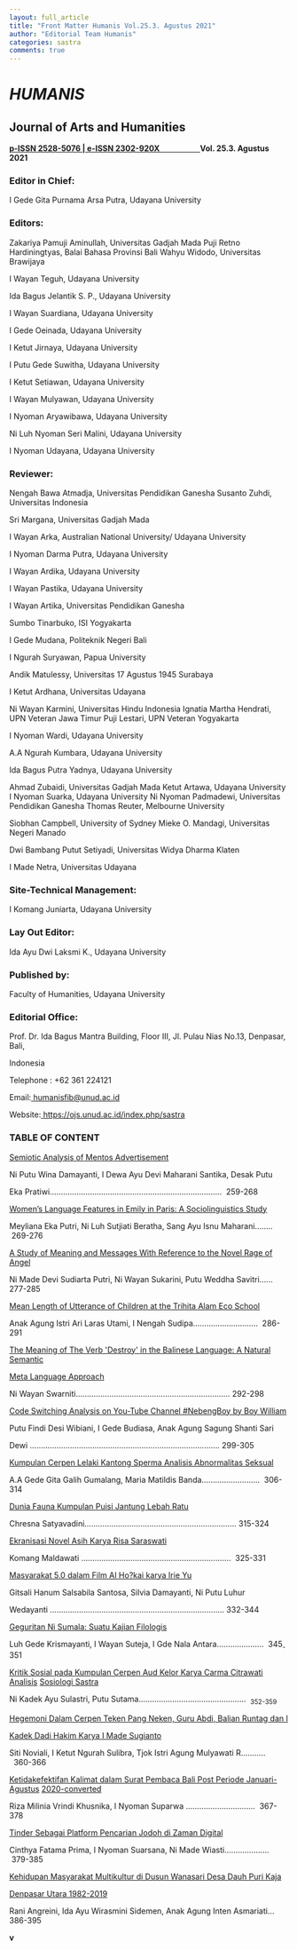 ```yaml
---
layout: full_article
title: "Front Matter Humanis Vol.25.3. Agustus 2021"
author: "Editorial Team Humanis"
categories: sastra
comments: true
---
```


<a name="caption1"></a>
<h1><a name="bookmark0"></a><span class="font1" style="font-weight:bold;font-style:italic;"><a name="bookmark1"></a>HUMANIS</span></h1>
<h2><a name="bookmark2"></a><span class="font0" style="font-weight:bold;"><a name="bookmark3"></a>Journal of Arts and Humanities</span></h2>
<p><a href="http://u.lipi.go.id/1469841632"><span class="font3" style="font-weight:bold;">p-ISSN 2528-5076 |</span></a><a href="http://u.lipi.go.id/1352755371"><span class="font3" style="font-weight:bold;"> e-ISSN 2302-920X &nbsp;&nbsp;&nbsp;&nbsp;&nbsp;&nbsp;&nbsp;&nbsp;&nbsp;&nbsp;&nbsp;&nbsp;&nbsp;&nbsp;&nbsp;&nbsp;&nbsp;&nbsp;&nbsp;&nbsp;&nbsp;</span></a><span class="font3" style="font-weight:bold;">Vol. 25.3. Agustus 2021</span></p>
<h3><a name="bookmark4"></a><span class="font3" style="font-weight:bold;"><a name="bookmark5"></a>Editor in Chief:</span></h3>
<p><span class="font3">I Gede Gita Purnama Arsa Putra, Udayana University</span></p>
<h3><a name="bookmark6"></a><span class="font3" style="font-weight:bold;"><a name="bookmark7"></a>Editors:</span></h3>
<p><span class="font3">Zakariya Pamuji Aminullah, Universitas Gadjah Mada Puji Retno Hardiningtyas, Balai Bahasa Provinsi Bali Wahyu Widodo, Universitas Brawijaya</span></p>
<p><span class="font3">I Wayan Teguh, Udayana University</span></p>
<p><span class="font3">Ida Bagus Jelantik S. P., Udayana University</span></p>
<p><span class="font3">I Wayan Suardiana, Udayana University</span></p>
<p><span class="font3">I Gede Oeinada, Udayana University</span></p>
<p><span class="font3">I Ketut Jirnaya, Udayana University</span></p>
<p><span class="font3">I Putu Gede Suwitha, Udayana University</span></p>
<p><span class="font3">I Ketut Setiawan, Udayana University</span></p>
<p><span class="font3">I Wayan Mulyawan, Udayana University</span></p>
<p><span class="font3">I Nyoman Aryawibawa, Udayana University</span></p>
<p><span class="font3">Ni Luh Nyoman Seri Malini, Udayana University</span></p>
<p><span class="font3">I Nyoman Udayana, Udayana University</span></p>
<h3><a name="bookmark8"></a><span class="font3" style="font-weight:bold;"><a name="bookmark9"></a>Reviewer:</span></h3>
<p><span class="font3">Nengah Bawa Atmadja, Universitas Pendidikan Ganesha Susanto Zuhdi, Universitas Indonesia</span></p>
<p><span class="font3">Sri Margana, Universitas Gadjah Mada</span></p>
<p><span class="font3">I Wayan Arka, Australian National University/ Udayana University</span></p>
<p><span class="font3">I Nyoman Darma Putra, Udayana University</span></p>
<p><span class="font3">I Wayan Ardika, Udayana University</span></p>
<p><span class="font3">I Wayan Pastika, Udayana University</span></p>
<p><span class="font3">I Wayan Artika, Universitas Pendidikan Ganesha</span></p>
<p><span class="font3">Sumbo Tinarbuko, ISI Yogyakarta</span></p>
<p><span class="font3">I Gede Mudana, Politeknik Negeri Bali</span></p>
<p><span class="font3">I Ngurah Suryawan, Papua University</span></p>
<p><span class="font3">Andik Matulessy, Universitas 17 Agustus 1945 Surabaya</span></p>
<p><span class="font3">I Ketut Ardhana, Universitas Udayana</span></p>
<p><span class="font3">Ni Wayan Karmini, Universitas Hindu Indonesia Ignatia Martha Hendrati, UPN Veteran Jawa Timur Puji Lestari, UPN Veteran Yogyakarta</span></p>
<p><span class="font3">I Nyoman Wardi, Udayana University</span></p>
<p><span class="font3">A.A Ngurah Kumbara, Udayana University</span></p>
<p><span class="font3">Ida Bagus Putra Yadnya, Udayana University</span></p>
<p><span class="font3">Ahmad Zubaidi, Universitas Gadjah Mada Ketut Artawa, Udayana University I Nyoman Suarka, Udayana University Ni Nyoman Padmadewi, Universitas Pendidikan Ganesha Thomas Reuter, Melbourne University</span></p>
<p><span class="font3">Siobhan Campbell, University of Sydney Mieke O. Mandagi, Universitas Negeri Manado</span></p>
<p><span class="font3">Dwi Bambang Putut Setiyadi, Universitas Widya Dharma Klaten</span></p>
<p><span class="font3">I Made Netra, Universitas Udayana</span></p>
<h3><a name="bookmark10"></a><span class="font3" style="font-weight:bold;"><a name="bookmark11"></a>Site-Technical Management:</span></h3>
<p><span class="font3">I Komang Juniarta, Udayana University</span></p>
<h3><a name="bookmark12"></a><span class="font3" style="font-weight:bold;"><a name="bookmark13"></a>Lay Out Editor:</span></h3>
<p><span class="font3">Ida Ayu Dwi Laksmi K., Udayana University</span></p>
<h3><a name="bookmark14"></a><span class="font3" style="font-weight:bold;"><a name="bookmark15"></a>Published by:</span></h3>
<p><span class="font3">Faculty of Humanities, Udayana University</span></p>
<h3><a name="bookmark16"></a><span class="font3" style="font-weight:bold;"><a name="bookmark17"></a>Editorial Office:</span></h3>
<p><span class="font3">Prof. Dr. Ida Bagus Mantra Building, Floor III, Jl. Pulau Nias No.13, Denpasar, Bali,</span></p>
<p><span class="font3">Indonesia</span></p>
<p><span class="font3">Telephone : +62 361 224121</span></p>
<p><span class="font3">Email:</span><a href="mailto:humanisfib@unud.ac.id"><span class="font3"> </span><span class="font3" style="text-decoration:underline;">humanisfib@unud.ac.id</span></a></p>
<p><span class="font3">Website:</span><a href="https://ojs.unud.ac.id/index.php/sastra"><span class="font3"> </span><span class="font3" style="text-decoration:underline;">https://ojs.unud.ac.id/index.php/sastra</span></a></p>
<h3><a name="bookmark18"></a><span class="font3" style="font-weight:bold;"><a name="bookmark19"></a>TABLE OF CONTENT</span></h3>
<p><a href="https://ojs.unud.ac.id/index.php/sastra/article/view/70583"><span class="font3">Semiotic Analysis of Mentos Advertisement</span></a></p>
<p><span class="font3">Ni Putu Wina Damayanti, I Dewa Ayu Devi Maharani Santika, Desak Putu</span></p>
<p><span class="font3">Eka Pratiwi………………………………………………………………….. &nbsp;259-268</span></p>
<p><a href="https://ojs.unud.ac.id/index.php/sastra/article/view/72270"><span class="font3">Women’s Language Features in Emily in Paris: A Sociolinguistics Study</span></a></p>
<p><span class="font3">Meyliana Eka Putri, Ni Luh Sutjiati Beratha, Sang Ayu Isnu Maharani…….. &nbsp;269-276</span></p>
<p><a href="https://ojs.unud.ac.id/index.php/sastra/article/view/71160"><span class="font3">A Study of Meaning and Messages With Reference to the Novel Rage of Angel</span></a></p>
<p><span class="font3">Ni Made Devi Sudiarta Putri, Ni Wayan Sukarini, Putu Weddha Savitri…… 277-285</span></p>
<p><a href="https://ojs.unud.ac.id/index.php/sastra/article/view/73818"><span class="font3">Mean Length of Utterance of Children at the Trihita Alam Eco School</span></a></p>
<p><span class="font3">Anak Agung Istri Ari Laras Utami, I Nengah Sudipa……………………….. &nbsp;286-291</span></p>
<p><a href="https://ojs.unud.ac.id/index.php/sastra/article/view/72920"><span class="font3">The Meaning of The Verb 'Destroy' in the Balinese Language: A Natural Semantic</span></a></p>
<p><a href="https://ojs.unud.ac.id/index.php/sastra/article/view/72920"><span class="font3">Meta Language Approach</span></a></p>
<p><span class="font3">Ni Wayan Swarniti…………………………………………………………… 292-298</span></p>
<p><a href="https://ojs.unud.ac.id/index.php/sastra/article/view/74538"><span class="font3">Code Switching Analysis on You-Tube Channel #NebengBoy by Boy William</span></a></p>
<p><span class="font3">Putu Findi Desi Wibiani, I Gede Budiasa, Anak Agung Sagung Shanti Sari</span></p>
<p><span class="font3">Dewi …………………………………………………………………………. 299-305</span></p>
<p><a href="https://ojs.unud.ac.id/index.php/sastra/article/view/72707"><span class="font3">Kumpulan Cerpen Lelaki Kantong Sperma Analisis Abnormalitas Seksual</span></a></p>
<p><span class="font3">A.A Gede Gita Galih Gumalang, Maria Matildis Banda…………………….. &nbsp;306-314</span></p>
<p><a href="https://ojs.unud.ac.id/index.php/sastra/article/view/72709"><span class="font3">Dunia Fauna Kumpulan Puisi Jantung Lebah Ratu</span></a></p>
<p><span class="font3">Chresna Satyavadini………………………………………………………….. 315-324</span></p>
<p><a href="https://ojs.unud.ac.id/index.php/sastra/article/view/72478"><span class="font3">Ekranisasi Novel Asih Karya Risa Saraswati</span></a></p>
<p><span class="font3">Komang Maldawati …………………………………………………………. &nbsp;325-331</span></p>
<p><a href="https://ojs.unud.ac.id/index.php/sastra/article/view/75439"><span class="font3">Masyarakat 5.0 dalam Film AI Ho?kai karya Irie Yu</span></a></p>
<p><span class="font3">Gitsali Hanum Salsabila Santosa, Silvia Damayanti, Ni Putu Luhur</span></p>
<p><span class="font3">Wedayanti …………………………………………………………………… 332-344</span></p>
<p><a href="https://ojs.unud.ac.id/index.php/sastra/article/view/76698"><span class="font3">Geguritan Ni Sumala: Suatu Kajian Filologis</span></a></p>
<p><span class="font3">Luh Gede Krismayanti, I Wayan Suteja, I Gde Nala Antara………………… &nbsp;345<sub>-</sub>351</span></p>
<p><a href="https://ojs.unud.ac.id/index.php/sastra/article/view/76697"><span class="font3">Kritik Sosial pada Kumpulan Cerpen Aud Kelor Karya Carma Citrawati Analisis</span></a><span class="font3"> </span><a href="https://ojs.unud.ac.id/index.php/sastra/article/view/76697"><span class="font3">Sosiologi Sastra</span></a></p>
<p><span class="font3">Ni Kadek Ayu Sulastri, Putu Sutama………………………………………… &nbsp;<sub>352-359</sub></span></p>
<p><a href="https://ojs.unud.ac.id/index.php/sastra/article/view/76696"><span class="font3">Hegemoni Dalam Cerpen Teken Pang Neken, Guru Abdi, Balian Runtag dan I</span></a></p>
<p><a href="https://ojs.unud.ac.id/index.php/sastra/article/view/76696"><span class="font3">Kadek Dadi Hakim Karya I Made Sugianto</span></a></p>
<p><span class="font3">Siti Noviali, I Ketut Ngurah Sulibra, Tjok Istri Agung Mulyawati R……….. &nbsp;&nbsp;360-366</span></p>
<p><a href="https://ojs.unud.ac.id/index.php/sastra/article/view/72663"><span class="font3">Ketidakefektifan Kalimat dalam Surat Pembaca Bali Post Periode Januari-Agustus</span></a><span class="font3"> </span><a href="https://ojs.unud.ac.id/index.php/sastra/article/view/72663"><span class="font3">2020-converted</span></a></p>
<p><span class="font3">Riza Milinia Vrindi Khusnika, I Nyoman Suparwa …………………………. &nbsp;367-378</span></p>
<p><a href="https://ojs.unud.ac.id/index.php/sastra/article/view/72467"><span class="font3">Tinder Sebagai Platform Pencarian Jodoh di Zaman Digital</span></a></p>
<p><span class="font3">Cinthya Fatama Prima, I Nyoman Suarsana, Ni Made Wiasti……………….. &nbsp;379-385</span></p>
<p><a href="https://ojs.unud.ac.id/index.php/sastra/article/view/72731"><span class="font3">Kehidupan Masyarakat Multikultur di Dusun Wanasari Desa Dauh Puri Kaja</span></a></p>
<p><a href="https://ojs.unud.ac.id/index.php/sastra/article/view/72731"><span class="font3">Denpasar Utara 1982-2019</span></a></p>
<p><span class="font3">Rani Angreini, Ida Ayu Wirasmini Sidemen, Anak Agung Inten Asmariati… 386-395</span></p>
<p><span class="font2" style="font-weight:bold;">v</span></p>